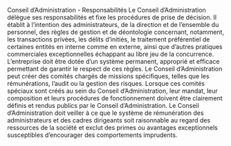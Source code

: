 Conseil d’Administration - Responsabilités
Le Conseil d’Administration délègue ses responsabilités et fixe les procédures de prise de décision.
Il établit à l’intention des administrateurs, de la direction et de l’ensemble du personnel, des règles de gestion et de déontologie concernant, notamment, les transactions privées, les délits d’initiés, le traitement préférentiel de certaines entités en interne comme en externe, ainsi que d’autres pratiques commerciales exceptionnelles échappant au libre jeu de la concurrence. L’entreprise doit être dotée d’un système permanent, approprié et efficace permettant de garantir le respect de ces règles.
Le Conseil d’Administration peut créer des comités chargés de missions spécifiques, telles que les rémunérations, l’audit ou la gestion des risques.
Lorsque ces comités spéciaux sont créés au sein du Conseil d’Administration, leur mandat, leur composition et leurs procédures de fonctionnement doivent être clairement définis et rendus publics par le Conseil d’Administration.
Le Conseil d’Administration doit veiller à ce que le système de rémunération des administrateurs et des cadres dirigeants soit raisonnable au regard des ressources de la société et exclut des primes ou avantages exceptionnels susceptibles d’encourager des comportements imprudents.